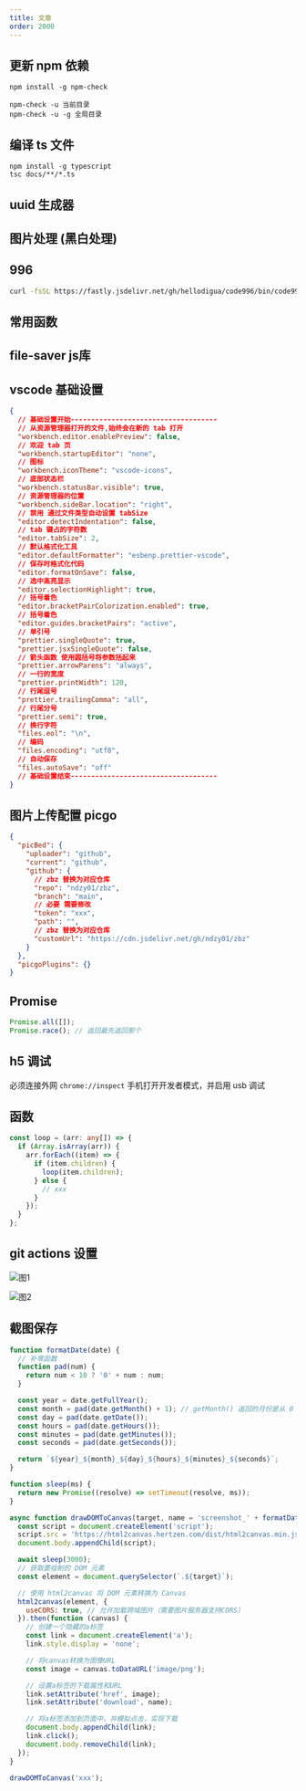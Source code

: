 ```yaml
---
title: 文章
order: 2000
---
```


## 更新 npm 依赖

```
npm install -g npm-check

npm-check -u 当前目录
npm-check -u -g 全局目录
```

## 编译 ts 文件

```
npm install -g typescript
tsc docs/**/*.ts
```

## uuid 生成器

<code src="./_react/uuid.tsx"></code>

## 图片处理 (黑白处理)

<code src="./_react/react-img-upload.tsx"></code>

## 996

```bash
curl -fsSL https://fastly.jsdelivr.net/gh/hellodigua/code996/bin/code996.sh | bash
```

## 常用函数

<code src="./_react/index.tsx"></code>

## file-saver js库

## vscode 基础设置

```json
{
  // 基础设置开始------------------------------------
  // 从资源管理器打开的文件,始终会在新的 tab 打开
  "workbench.editor.enablePreview": false,
  // 欢迎 tab 页
  "workbench.startupEditor": "none",
  // 图标
  "workbench.iconTheme": "vscode-icons",
  // 底部状态栏
  "workbench.statusBar.visible": true,
  // 资源管理器的位置
  "workbench.sideBar.location": "right",
  // 禁用 通过文件类型自动设置 tabSize
  "editor.detectIndentation": false,
  // tab 键占的字符数
  "editor.tabSize": 2,
  // 默认格式化工具
  "editor.defaultFormatter": "esbenp.prettier-vscode",
  // 保存时格式化代码
  "editor.formatOnSave": false,
  // 选中高亮显示
  "editor.selectionHighlight": true,
  // 括号着色
  "editor.bracketPairColorization.enabled": true,
  // 括号着色
  "editor.guides.bracketPairs": "active",
  // 单引号
  "prettier.singleQuote": true,
  "prettier.jsxSingleQuote": false,
  // 箭头函数 使用圆括号将参数括起来
  "prettier.arrowParens": "always",
  // 一行的宽度
  "prettier.printWidth": 120,
  // 行尾逗号
  "prettier.trailingComma": "all",
  // 行尾分号
  "prettier.semi": true,
  // 换行字符
  "files.eol": "\n",
  // 编码
  "files.encoding": "utf8",
  // 自动保存
  "files.autoSave": "off"
  // 基础设置结束------------------------------------
}
```

## 图片上传配置 picgo

```json
{
  "picBed": {
    "uploader": "github",
    "current": "github",
    "github": {
      // zbz 替换为对应仓库
      "repo": "ndzy01/zbz",
      "branch": "main",
      // 必要 需要修改
      "token": "xxx",
      "path": "",
      // zbz 替换为对应仓库
      "customUrl": "https://cdn.jsdelivr.net/gh/ndzy01/zbz"
    }
  },
  "picgoPlugins": {}
}
```

## Promise

```js
Promise.all([]);
Promise.race(); // 返回最先返回那个
```

## h5 调试

必须连接外网 `chrome://inspect` 手机打开开发者模式，并启用 usb 调试

## 函数

```ts
const loop = (arr: any[]) => {
  if (Array.isArray(arr)) {
    arr.forEach((item) => {
      if (item.children) {
        loop(item.children);
      } else {
        // xxx
      }
    });
  }
};
```

## git actions 设置

![图1](https://cdn.jsdelivr.net/gh/ndzy01/img/NDZY_d9229d7c-2c6b-4276-ab73-d50a950c9794_img-1.jpg)

![图2](https://cdn.jsdelivr.net/gh/ndzy01/img/NDZY_5847a175-f877-4958-acfa-193dd258c3b8_img-2.jpg)

## 截图保存

```js
function formatDate(date) {
  // 补零函数
  function pad(num) {
    return num < 10 ? '0' + num : num;
  }

  const year = date.getFullYear();
  const month = pad(date.getMonth() + 1); // getMonth() 返回的月份是从 0 开始的
  const day = pad(date.getDate());
  const hours = pad(date.getHours());
  const minutes = pad(date.getMinutes());
  const seconds = pad(date.getSeconds());

  return `${year}_${month}_${day}_${hours}_${minutes}_${seconds}`;
}

function sleep(ms) {
  return new Promise((resolve) => setTimeout(resolve, ms));
}

async function drawDOMToCanvas(target, name = 'screenshot_' + formatDate(new Date()) + '.png') {
  const script = document.createElement('script');
  script.src = 'https://html2canvas.hertzen.com/dist/html2canvas.min.js';
  document.body.appendChild(script);

  await sleep(3000);
  // 获取要绘制的 DOM 元素
  const element = document.querySelector(`.${target}`);

  // 使用 html2canvas 将 DOM 元素转换为 Canvas
  html2canvas(element, {
    useCORS: true, // 允许加载跨域图片（需要图片服务器支持CORS）
  }).then(function (canvas) {
    // 创建一个隐藏的a标签
    const link = document.createElement('a');
    link.style.display = 'none';

    // 将canvas转换为图像URL
    const image = canvas.toDataURL('image/png');

    // 设置a标签的下载属性和URL
    link.setAttribute('href', image);
    link.setAttribute('download', name);

    // 将a标签添加到页面中，并模拟点击，实现下载
    document.body.appendChild(link);
    link.click();
    document.body.removeChild(link);
  });
}

drawDOMToCanvas('xxx');
```
